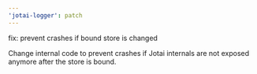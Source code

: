 ```yaml
---
'jotai-logger': patch
---
```


fix: prevent crashes if bound store is changed

Change internal code to prevent crashes if Jotai internals are not
exposed anymore after the store is bound.
